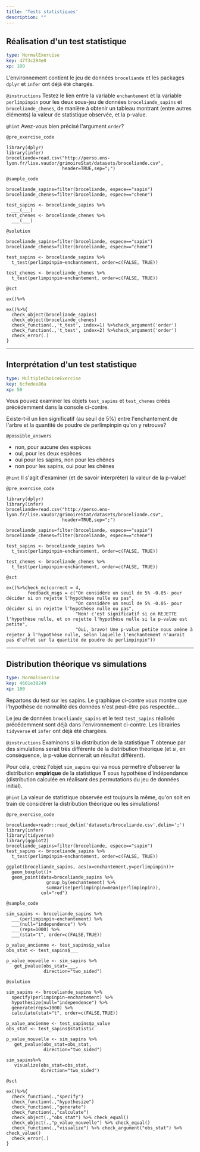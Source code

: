 ```yaml
---
title: 'Tests statistiques'
description: ""
---
```


## Réalisation d'un test statistique

```yaml
type: NormalExercise
key: 47f3c284e0
xp: 100
```

L'environnement contient le jeu de données `broceliande` et les packages `dplyr` et `infer` ont déjà été chargés.

`@instructions`
Testez le lien entre la variable `enchantement` et la variable `perlimpinpin` pour les deux sous-jeu de données `broceliande_sapins` et `broceliande_chenes`, de manière à obtenir un tableau montrant (entre autres éléments) la valeur de statistique observée, et la p-value.

`@hint`
Avez-vous bien précisé l'argument `order`?

`@pre_exercise_code`
```{r}
library(dplyr)
library(infer)
broceliande=read.csv("http://perso.ens-lyon.fr/lise.vaudor/grimoireStat/datasets/broceliande.csv",
                     header=TRUE,sep=";")
```

`@sample_code`
```{r}
broceliande_sapins=filter(broceliande, espece=="sapin")
broceliande_chenes=filter(broceliande, espece=="chene")

test_sapins <- broceliande_sapins %>% 
  ___(___)
test_chenes <- broceliande_chenes %>% 
  ___(___)
```

`@solution`
```{r}
broceliande_sapins=filter(broceliande, espece=="sapin")
broceliande_chenes=filter(broceliande, espece=="chene")

test_sapins <- broceliande_sapins %>% 
  t_test(perlimpinpin~enchantement, order=c(FALSE, TRUE))

test_chenes <- broceliande_chenes %>% 
  t_test(perlimpinpin~enchantement, order=c(FALSE, TRUE))
```

`@sct`
```{r}
ex()%>%

ex()%>%{
  check_object(broceliande_sapins)
  check_object(broceliande_chenes)
  check_function(.,'t_test', index=1) %>%check_argument('order') 
  check_function(.,'t_test', index=2) %>%check_argument('order')
  check_error(.)
}  

```

---

## Interprétation d'un test statistique

```yaml
type: MultipleChoiceExercise
key: 6cfedee86a
xp: 50
```

Vous pouvez examiner les objets `test_sapins` et `test_chenes` créés précédemment dans la console ci-contre.

Existe-t-il un lien significatif (au seuil de 5%) entre l'enchantement de l'arbre et la quantité de poudre de perlimpinpin qu'on y retrouve?

`@possible_answers`
- non, pour aucune des espèces
- oui, pour les deux espèces
- oui pour les sapins, non pour les chênes
- non pour les sapins, oui pour les chênes

`@hint`
Il s'agit d'examiner (et de savoir interpréter) la valeur de la p-value!

`@pre_exercise_code`
```{r}
library(dplyr)
library(infer)
broceliande=read.csv("http://perso.ens-lyon.fr/lise.vaudor/grimoireStat/datasets/broceliande.csv",
                     header=TRUE,sep=";")

broceliande_sapins=filter(broceliande, espece=="sapin")
broceliande_chenes=filter(broceliande, espece=="chene")

test_sapins <- broceliande_sapins %>% 
  t_test(perlimpinpin~enchantement, order=c(FALSE, TRUE))

test_chenes <- broceliande_chenes %>% 
  t_test(perlimpinpin~enchantement, order=c(FALSE, TRUE))
```

`@sct`
```{r}
ex()%>%check_mc(correct = 4,
        feedback_msgs = c("On considère un seuil de 5% -0.05- pour décider si on rejette l'hypothèse nulle ou pas",
                          "On considère un seuil de 5% -0.05- pour décider si on rejette l'hypothèse nulle ou pas",
                          "Non! c'est significatif si on REJETTE l'hypothèse nulle, et on rejette l'hypothèse nulle si la p-value est petite",
                          "Oui, bravo! Une p-value petite nous amène à rejeter à l'hypothèse nulle, selon laquelle l'enchantement n'aurait pas d'effet sur la quantité de poudre de perlimpinpin"))
```

---

## Distribution théorique vs simulations

```yaml
type: NormalExercise
key: 4601e30249
xp: 100
```

Repartons du test sur les sapins. Le graphique ci-contre vous montre que l'hypothèse de normalité des données n'est peut-être pas respectée... 

Le jeu de données `broceliande_sapins` et le test `test_sapins` réalisés précédemment sont déjà dans l'environnement ci-contre. Les librairies `tidyverse` et `infer` ont déjà été chargées.

`@instructions`
Examinons si la distribution de la statistique T obtenue par des simulations serait très différente de la distribution théorique (et si, en conséquence, la p-value donnerait un résultat différent).

Pour cela, créez l'objet `sim_sapins` qui va nous permettre d'observer la distribution **empirique** de la statistique T sous hypothèse d'indépendance (distribution calculée en réalisant des permutations du jeu de données initial).

`@hint`
La valeur de statistique observée est toujours la même, qu'on soit en train de considérer la distribution théorique ou les simulations!

`@pre_exercise_code`
```{r}
broceliande=readr::read_delim('datasets/broceliande.csv',delim=';')
library(infer)
library(tidyverse)
library(ggplot2)
broceliande_sapins=filter(broceliande, espece=="sapin")
test_sapins <- broceliande_sapins %>% 
  t_test(perlimpinpin~enchantement, order=c(FALSE, TRUE))

ggplot(broceliande_sapins, aes(x=enchantement,y=perlimpinpin))+
  geom_boxplot()+ 
  geom_point(data=broceliande_sapins %>%
               group_by(enchantement) %>%
               summarise(perlimpinpin=mean(perlimpinpin)),
             col="red")
```

`@sample_code`
```{r}
sim_sapins <- broceliande_sapins %>% 
  ___(perlimpinpin~enchantement) %>%
  ___(null="independence") %>% 
  ___(reps=1000) %>% 
  ___(stat="t", order=c(FALSE,TRUE))

p_value_ancienne <- test_sapins$p_value
obs_stat <- test_sapins$___

p_value_nouvelle <- sim_sapins %>% 
   get_pvalue(obs_stat=___,
              direction="two_sided")
```

`@solution`
```{r}
sim_sapins <- broceliande_sapins %>% 
  specify(perlimpinpin~enchantement) %>%
  hypothesize(null="independence") %>% 
  generate(reps=1000) %>% 
  calculate(stat="t", order=c(FALSE,TRUE))

p_value_ancienne <- test_sapins$p_value
obs_stat <- test_sapins$statistic

p_value_nouvelle <- sim_sapins %>% 
   get_pvalue(obs_stat=obs_stat,
              direction="two_sided")

sim_sapins%>%
   visualize(obs_stat=obs_stat,
             direction="two_sided")
```

`@sct`
```{r}
ex()%>%{
  check_function(.,"specify")
  check_function(.,"hypothesize")
  check_function(.,"generate")
  check_function(.,"calculate")
  check_object(.,"obs_stat") %>% check_equal()
  check_object(.,"p_value_nouvelle") %>% check_equal()
  check_function(.,"visualize") %>% check_argument("obs_stat") %>% check_value()
  check_error(.)
}
```
